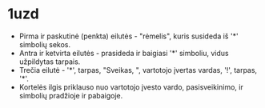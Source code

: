 # 1uzd
* Pirma ir paskutinė (penkta) eilutės - "rėmelis", kuris susideda iš '\*' simbolių sekos.
* Antra ir ketvirta eilutės - prasideda ir baigiasi '\*' simboliu, vidus užpildytas tarpais.
* Trečia eilutė - '\*', tarpas, "Sveikas, ", vartotojo įvertas vardas, '!', tarpas, '\*'.
* Kortelės ilgis priklauso nuo vartotojo įvesto vardo, pasisveikinimo, ir simbolių pradžioje ir pabaigoje.
